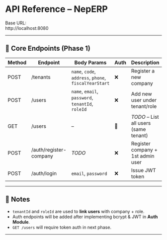 # API Reference – NepERP

Base URL:  
http://localhost:8080



---

## 🚀 Core Endpoints (Phase 1)

| Method | Endpoint     | Body Params                                      | Auth | Description                        |
|--------|--------------|--------------------------------------------------|------|------------------------------------|
| POST   | /tenants     | `name`, `code`, `address`, `phone`, `fiscalYearStart` | ❌   | Register a new company             |
| POST   | /users       | `name`, `email`, `password`, `tenantId`, `roleId`     | ❌   | Add new user under tenant/role     |
| GET    | /users       | –                                                | 🔐   | *TODO* – List all users (same tenant) |
| POST   | /auth/register-company | *TODO*                             | ❌   | Register company + 1st admin user |
| POST   | /auth/login  | `email`, `password`                               | ❌   | Issue JWT token                    |

---

## 📌 Notes

- `tenantId` and `roleId` are used to **link users** with company + role.
- Auth endpoints will be added after implementing bcrypt & JWT in **Auth Module**.
- `GET /users` will require token auth in next phase.

---
